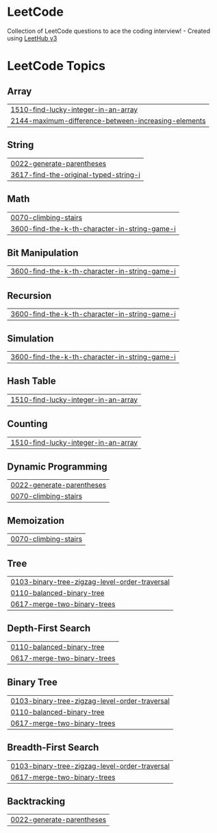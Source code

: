 # LeetCode
Collection of LeetCode questions to ace the coding interview! - Created using [LeetHub v3](https://github.com/raphaelheinz/LeetHub-3.0)

<!---LeetCode Topics Start-->
# LeetCode Topics
## Array
|  |
| ------- |
| [1510-find-lucky-integer-in-an-array](https://github.com/22MH1A42G5/LeetCode/tree/master/1510-find-lucky-integer-in-an-array) |
| [2144-maximum-difference-between-increasing-elements](https://github.com/22MH1A42G5/LeetCode/tree/master/2144-maximum-difference-between-increasing-elements) |
## String
|  |
| ------- |
| [0022-generate-parentheses](https://github.com/22MH1A42G5/LeetCode/tree/master/0022-generate-parentheses) |
| [3617-find-the-original-typed-string-i](https://github.com/22MH1A42G5/LeetCode/tree/master/3617-find-the-original-typed-string-i) |
## Math
|  |
| ------- |
| [0070-climbing-stairs](https://github.com/22MH1A42G5/LeetCode/tree/master/0070-climbing-stairs) |
| [3600-find-the-k-th-character-in-string-game-i](https://github.com/22MH1A42G5/LeetCode/tree/master/3600-find-the-k-th-character-in-string-game-i) |
## Bit Manipulation
|  |
| ------- |
| [3600-find-the-k-th-character-in-string-game-i](https://github.com/22MH1A42G5/LeetCode/tree/master/3600-find-the-k-th-character-in-string-game-i) |
## Recursion
|  |
| ------- |
| [3600-find-the-k-th-character-in-string-game-i](https://github.com/22MH1A42G5/LeetCode/tree/master/3600-find-the-k-th-character-in-string-game-i) |
## Simulation
|  |
| ------- |
| [3600-find-the-k-th-character-in-string-game-i](https://github.com/22MH1A42G5/LeetCode/tree/master/3600-find-the-k-th-character-in-string-game-i) |
## Hash Table
|  |
| ------- |
| [1510-find-lucky-integer-in-an-array](https://github.com/22MH1A42G5/LeetCode/tree/master/1510-find-lucky-integer-in-an-array) |
## Counting
|  |
| ------- |
| [1510-find-lucky-integer-in-an-array](https://github.com/22MH1A42G5/LeetCode/tree/master/1510-find-lucky-integer-in-an-array) |
## Dynamic Programming
|  |
| ------- |
| [0022-generate-parentheses](https://github.com/22MH1A42G5/LeetCode/tree/master/0022-generate-parentheses) |
| [0070-climbing-stairs](https://github.com/22MH1A42G5/LeetCode/tree/master/0070-climbing-stairs) |
## Memoization
|  |
| ------- |
| [0070-climbing-stairs](https://github.com/22MH1A42G5/LeetCode/tree/master/0070-climbing-stairs) |
## Tree
|  |
| ------- |
| [0103-binary-tree-zigzag-level-order-traversal](https://github.com/22MH1A42G5/LeetCode/tree/master/0103-binary-tree-zigzag-level-order-traversal) |
| [0110-balanced-binary-tree](https://github.com/22MH1A42G5/LeetCode/tree/master/0110-balanced-binary-tree) |
| [0617-merge-two-binary-trees](https://github.com/22MH1A42G5/LeetCode/tree/master/0617-merge-two-binary-trees) |
## Depth-First Search
|  |
| ------- |
| [0110-balanced-binary-tree](https://github.com/22MH1A42G5/LeetCode/tree/master/0110-balanced-binary-tree) |
| [0617-merge-two-binary-trees](https://github.com/22MH1A42G5/LeetCode/tree/master/0617-merge-two-binary-trees) |
## Binary Tree
|  |
| ------- |
| [0103-binary-tree-zigzag-level-order-traversal](https://github.com/22MH1A42G5/LeetCode/tree/master/0103-binary-tree-zigzag-level-order-traversal) |
| [0110-balanced-binary-tree](https://github.com/22MH1A42G5/LeetCode/tree/master/0110-balanced-binary-tree) |
| [0617-merge-two-binary-trees](https://github.com/22MH1A42G5/LeetCode/tree/master/0617-merge-two-binary-trees) |
## Breadth-First Search
|  |
| ------- |
| [0103-binary-tree-zigzag-level-order-traversal](https://github.com/22MH1A42G5/LeetCode/tree/master/0103-binary-tree-zigzag-level-order-traversal) |
| [0617-merge-two-binary-trees](https://github.com/22MH1A42G5/LeetCode/tree/master/0617-merge-two-binary-trees) |
## Backtracking
|  |
| ------- |
| [0022-generate-parentheses](https://github.com/22MH1A42G5/LeetCode/tree/master/0022-generate-parentheses) |
<!---LeetCode Topics End-->
